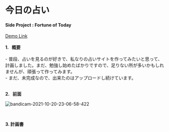 # 今日の占い
 
<h4>Side Project : Fortune of Today</h4>
<a href="https://myfortune.netlify.app/"> Demo Link </a> <br><br>
<b> 1. &nbsp; 概要</b><br><br>
- 普段、占いを見るのが好きで、私なりの占いサイトを作ってみたいと思って、計画しました。まだ、勉強し始めたばかりですので、足りない所が多いかもしれませんが、頑張って作ってみます。</b>
<br>
- まだ、未完成なので、出来たのはアップロードし続けています。 <br><br>

<b> 2. &nbsp; 前面</b><br>
  
![bandicam-2021-10-20-23-06-58-422](https://user-images.githubusercontent.com/84692769/138110505-d32fc834-e68f-4323-a09e-dc40140d747f.gif)

<br>
  
  <b> 3. 計画書 </b><br>
